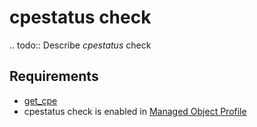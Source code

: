 # cpestatus check

.. todo::
    Describe *cpestatus* check

## Requirements

* [get_cpe](../../../dev/scripts/get_cpe.md)
* cpestatus check is enabled in [Managed Object Profile](../../../reference/concepts/managed-object-profile/index.md)
